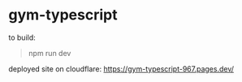 # gym-typescript

to build:

> npm run dev

deployed site on cloudflare: https://gym-typescript-967.pages.dev/

